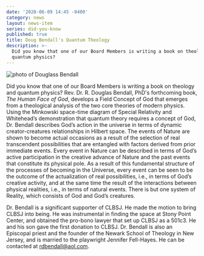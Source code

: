 ```yaml
---
date: '2020-06-09 14:45 -0400'
category: news
layout: news-item
series: did-you-know
published: true
title: Doug Bendall's Quantum Theology
description: >-
  Did you know that one of our Board Members is writing a book on theology and
  quantum physics?
---
```

<div class="float-left" style="margin-right:1em; width:25em">
  <img src="{{site.baseurl}}/img/board/bendall.jpg" alt="photo of Douglass Bendall">
</div>

Did you know that one of our Board Members is writing a book on theology
and quantum physics? Rev. Dr. R. Douglas Bendall, PhD's forthcoming
book, _The Human Face of God_, develops a Field Concept of God that
emerges from a theological analysis of the two core theories of modern
physics. Using the Minkowski space-time diagram of Special Relativity
and Whitehead’s demonstration that quantum theory requires a concept of
God, Dr. Bendall describes God’s action in the universe in terms of
dynamic creator-creatures relationships in Hilbert space. The events of
Nature are shown to become actual occasions as a result of the selection
of real transcendent possibilities that are entangled with factors
derived from prior immediate events. Every event in Nature can be
described in terms of God’s active participation in the creative advance
of Nature and the past events that constitute its physical pole. As a
result of this fundamental structure of the processes of becoming in the
Universe, every event can be seen to be the outcome of the actualization
of real possibilities, i.e., in terms of God’s creative activity, and at
the same time the result of the interactions between physical realities,
i.e., in terms of natural events. There is but one system of Reality,
which consists of God and God’s creatures.

Dr. Bendall is a significant supporter of CLBSJ. He made the motion to
bring CLBSJ into being. He was instrumental in finding the space at
Stony Point Center, and obtained the pro-bono lawyer that set up CLBSJ
as a 501c3. He and his son gave the first donation to CLBSJ. Dr. Bendall
is also an Episcopal priest and the founder of the Newark School of
Theology in New Jersey, and is married to the playwright Jennifer
Fell-Hayes. He can be contacted at [rdbendall@aol.com](mailto:rdbendall@aol.com).
